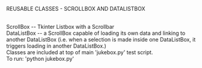REUSABLE CLASSES - SCROLLBOX AND DATALISTBOX
<br/><br/>

ScrollBox -- Tkinter Listbox with a Scrollbar
<br />
DataListBox -- a ScrollBox capable of loading its own data
and linking to another DataListBox (i.e. when a selection is made
inside one DataListBox, it triggers loading in another DataListBox.)
<br />
Classes are included at top of main 'jukebox.py' test script.
<br/>To run:  'python jukebox.py'